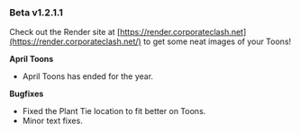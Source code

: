 ### Beta v1.2.1.1

Check out the Render site at [https://render.corporateclash.net](https://render.corporateclash.net/) to get some neat images of your Toons!

**April Toons**
- April Toons has ended for the year.

**Bugfixes**
- Fixed the Plant Tie location to fit better on Toons. 
- Minor text fixes.
